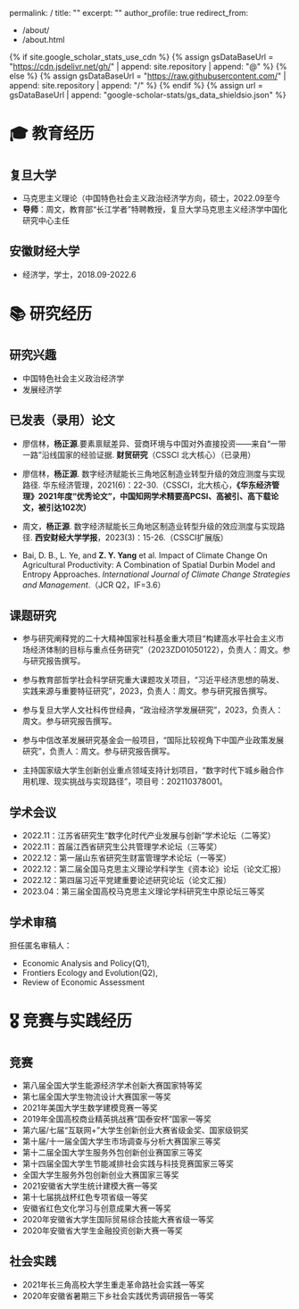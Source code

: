 permalink: /
title: ""
excerpt: ""
author_profile: true
redirect_from: 
  - /about/
  - /about.html


{% if site.google_scholar_stats_use_cdn %}
{% assign gsDataBaseUrl = "https://cdn.jsdelivr.net/gh/" | append: site.repository | append: "@" %}
{% else %}
{% assign gsDataBaseUrl = "https://raw.githubusercontent.com/" | append: site.repository | append: "/" %}
{% endif %}
{% assign url = gsDataBaseUrl | append: "google-scholar-stats/gs_data_shieldsio.json" %}

<span class='anchor' id='about-me'></span>

# 🎓 教育经历

## 复旦大学
- 马克思主义理论（中国特色社会主义政治经济学方向，硕士，2022.09至今
- **导师**：周文，教育部“长江学者”特聘教授，复旦大学马克思主义经济学中国化研究中心主任

## 安徽财经大学
- 经济学，学士，2018.09-2022.6

# 📚 研究经历

## 研究兴趣
- 中国特色社会主义政治经济学
- 发展经济学

## 已发表（录用）论文
- 廖信林，**杨正源**.要素禀赋差异、营商环境与中国对外直接投资——来自“一带一路”沿线国家的经验证据. **财贸研究**（CSSCI 北大核心）（已录用）

- 廖信林，**杨正源**. 数字经济赋能长三角地区制造业转型升级的效应测度与实现路径. 华东经济管理，2021(6)：22-30.（CSSCI，北大核心，**《华东经济管理》2021年度“优秀论文”，中国知网学术精要高PCSI、高被引、高下载论文，被引达102次）**

  
- 周文，**杨正源**. 数字经济赋能长三角地区制造业转型升级的效应测度与实现路径. **西安财经大学学报**，2023(3)：15-26.（CSSCI扩展版）

- Bai, D. B., L. Ye, and **Z. Y. Yang** et al. Impact of Climate Change On Agricultural Productivity: A Combination of Spatial Durbin Model and Entropy Approaches. *International Journal of Climate Change Strategies and Management*.（JCR Q2，IF=3.6）



## 课题研究
- 参与研究阐释党的二十大精神国家社科基金重大项目“构建高水平社会主义市场经济体制的目标与重点任务研究”（2023ZD01050122），负责人：周文。参与研究报告撰写。<br>
  
- 参与教育部哲学社会科学研究重大课题攻关项目，“习近平经济思想的萌发、实践来源与重要特征研究”，2023，负责人：周文。参与研究报告撰写。<br>

- 参与复旦大学人文社科传世经典，“政治经济学发展研究”，2023，负责人：周文。参与研究报告撰写。 <br>

- 参与中信改革发展研究基金会一般项目，“国际比较视角下中国产业政策发展研究”，负责人：周文。参与研究报告撰写。 <br>

- 主持国家级大学生创新创业重点领域支持计划项目，“数字时代下城乡融合作用机理、现实挑战与实现路径”，项目号：202110378001。<br>

## 学术会议
- 2022.11：江苏省研究生“数字化时代产业发展与创新”学术论坛（二等奖）
- 2022.11：首届江西省研究生公共管理学术论坛（三等奖）
- 2022.12：第一届山东省研究生财富管理学术论坛（一等奖）
- 2022.12：第二届全国马克思主义理论学科学生《资本论》论坛（论文汇报）
- 2022.12：第四届习近平党建重要论述研究论坛（论文汇报）
- 2023.04：第三届全国高校马克思主义理论学科研究生中原论坛三等奖

## 学术审稿
担任匿名审稿人：
- Economic Analysis and Policy(Q1), 
- Frontiers Ecology and Evolution(Q2), 
- Review of Economic Assessment



# 🎖 竞赛与实践经历
## 竞赛
- 第八届全国大学生能源经济学术创新大赛国家特等奖
- 第七届全国大学生物流设计大赛国家一等奖
- 2021年美国大学生数学建模竞赛一等奖
- 2019年全国高校商业精英挑战赛“国泰安杯”国家一等奖
- 第六届/七届“互联网+”大学生创新创业大赛省级金奖、国家级铜奖
- 第十届/十一届全国大学生市场调查与分析大赛国家三等奖
- 第十二届全国大学生服务外包创新创业赛国家三等奖
- 第十四届全国大学生节能减排社会实践与科技竞赛国家三等奖
- 全国大学生服务外包创新创业大赛国家三等奖
- 2021安徽省大学生统计建模大赛一等奖
- 第十七届挑战杯红色专项省级一等奖
- 安徽省红色文化学习与创意成果大赛一等奖
- 2020年安徽省大学生国际贸易综合技能大赛省级一等奖
- 2020年安徽省大学生金融投资创新大赛一等奖

## 社会实践
- 2021年长三角高校大学生重走革命路社会实践一等奖
- 2020年安徽省暑期三下乡社会实践优秀调研报告一等奖














